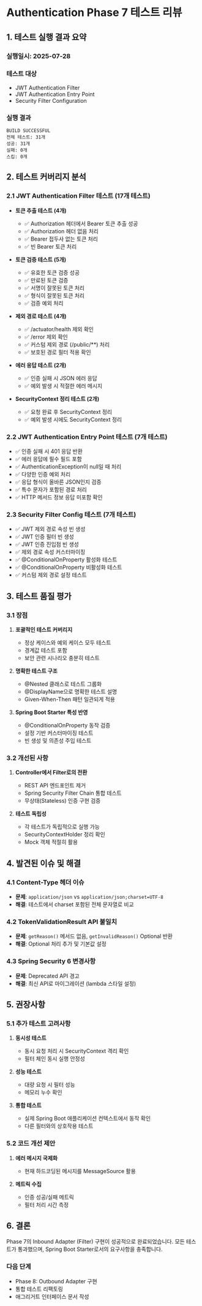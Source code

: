 # Authentication Phase 7 테스트 리뷰

## 1. 테스트 실행 결과 요약

### 실행일시: 2025-07-28

### 테스트 대상
- JWT Authentication Filter
- JWT Authentication Entry Point
- Security Filter Configuration

### 실행 결과
```
BUILD SUCCESSFUL
전체 테스트: 31개
성공: 31개
실패: 0개
스킵: 0개
```

## 2. 테스트 커버리지 분석

### 2.1 JWT Authentication Filter 테스트 (17개 테스트)
- **토큰 추출 테스트 (4개)**
  - ✅ Authorization 헤더에서 Bearer 토큰 추출 성공
  - ✅ Authorization 헤더 없음 처리
  - ✅ Bearer 접두사 없는 토큰 처리
  - ✅ 빈 Bearer 토큰 처리

- **토큰 검증 테스트 (5개)**
  - ✅ 유효한 토큰 검증 성공
  - ✅ 만료된 토큰 검증
  - ✅ 서명이 잘못된 토큰 처리
  - ✅ 형식이 잘못된 토큰 처리
  - ✅ 검증 예외 처리

- **제외 경로 테스트 (4개)**
  - ✅ /actuator/health 제외 확인
  - ✅ /error 제외 확인
  - ✅ 커스텀 제외 경로 (/public/**) 처리
  - ✅ 보호된 경로 필터 적용 확인

- **에러 응답 테스트 (2개)**
  - ✅ 인증 실패 시 JSON 에러 응답
  - ✅ 예외 발생 시 적절한 에러 메시지

- **SecurityContext 정리 테스트 (2개)**
  - ✅ 요청 완료 후 SecurityContext 정리
  - ✅ 예외 발생 시에도 SecurityContext 정리

### 2.2 JWT Authentication Entry Point 테스트 (7개 테스트)
- ✅ 인증 실패 시 401 응답 반환
- ✅ 에러 응답에 필수 필드 포함
- ✅ AuthenticationException이 null일 때 처리
- ✅ 다양한 인증 예외 처리
- ✅ 응답 형식이 올바른 JSON인지 검증
- ✅ 특수 문자가 포함된 경로 처리
- ✅ HTTP 메서드 정보 응답 미포함 확인

### 2.3 Security Filter Config 테스트 (7개 테스트)
- ✅ JWT 제외 경로 속성 빈 생성
- ✅ JWT 인증 필터 빈 생성
- ✅ JWT 인증 진입점 빈 생성
- ✅ 제외 경로 속성 커스터마이징
- ✅ @ConditionalOnProperty 활성화 테스트
- ✅ @ConditionalOnProperty 비활성화 테스트
- ✅ 커스텀 제외 경로 설정 테스트

## 3. 테스트 품질 평가

### 3.1 장점
1. **포괄적인 테스트 커버리지**
   - 정상 케이스와 예외 케이스 모두 테스트
   - 경계값 테스트 포함
   - 보안 관련 시나리오 충분히 테스트

2. **명확한 테스트 구조**
   - @Nested 클래스로 테스트 그룹화
   - @DisplayName으로 명확한 테스트 설명
   - Given-When-Then 패턴 일관되게 적용

3. **Spring Boot Starter 특성 반영**
   - @ConditionalOnProperty 동작 검증
   - 설정 기반 커스터마이징 테스트
   - 빈 생성 및 의존성 주입 테스트

### 3.2 개선된 사항
1. **Controller에서 Filter로의 전환**
   - REST API 엔드포인트 제거
   - Spring Security Filter Chain 통합 테스트
   - 무상태(Stateless) 인증 구현 검증

2. **테스트 독립성**
   - 각 테스트가 독립적으로 실행 가능
   - SecurityContextHolder 정리 확인
   - Mock 객체 적절히 활용

## 4. 발견된 이슈 및 해결

### 4.1 Content-Type 헤더 이슈
- **문제**: `application/json` vs `application/json;charset=UTF-8`
- **해결**: 테스트에서 charset 포함된 전체 문자열로 비교

### 4.2 TokenValidationResult API 불일치
- **문제**: `getReason()` 메서드 없음, `getInvalidReason()` Optional 반환
- **해결**: Optional 처리 추가 및 기본값 설정

### 4.3 Spring Security 6 변경사항
- **문제**: Deprecated API 경고
- **해결**: 최신 API로 마이그레이션 (lambda 스타일 설정)

## 5. 권장사항

### 5.1 추가 테스트 고려사항
1. **동시성 테스트**
   - 동시 요청 처리 시 SecurityContext 격리 확인
   - 필터 체인 동시 실행 안정성

2. **성능 테스트**
   - 대량 요청 시 필터 성능
   - 메모리 누수 확인

3. **통합 테스트**
   - 실제 Spring Boot 애플리케이션 컨텍스트에서 동작 확인
   - 다른 필터와의 상호작용 테스트

### 5.2 코드 개선 제안
1. **에러 메시지 국제화**
   - 현재 하드코딩된 메시지를 MessageSource 활용

2. **메트릭 수집**
   - 인증 성공/실패 메트릭
   - 필터 처리 시간 측정

## 6. 결론

Phase 7의 Inbound Adapter (Filter) 구현이 성공적으로 완료되었습니다. 
모든 테스트가 통과했으며, Spring Boot Starter로서의 요구사항을 충족합니다.

### 다음 단계
- Phase 8: Outbound Adapter 구현
- 통합 테스트 리팩토링
- 애그리거트 인터페이스 문서 작성